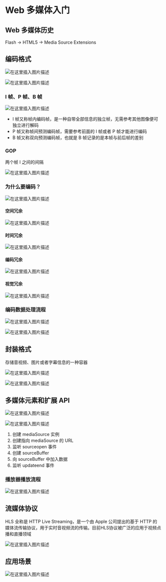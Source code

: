# Web 多媒体入门

## Web 多媒体历史

Flash -> HTML5 -> Media Source Extensions

## 编码格式

![在这里插入图片描述](https://img-blog.csdnimg.cn/918570a3c0f84e4192909c0143dc1f87.png)

![在这里插入图片描述](https://img-blog.csdnimg.cn/a2579bb6c16d4ab9bf025a848ff6b47c.png)

### I 帧、P 帧、B 帧

![在这里插入图片描述](https://img-blog.csdnimg.cn/238f36ffa69e4cb2af6bc8be15b33cc7.png)

- I 帧又称帧内编码帧，是一种自带全部信息的独立帧，无需参考其他图像便可独立进行解码
- P 帧又称帧间预测编码帧，需要参考前面的 I 帧或者 P 帧才能进行编码
- B 帧又称双向预测编码帧，也就是 B 帧记录的是本帧与前后帧的差别

### GOP 

两个帧 I 之间的间隔

![在这里插入图片描述](https://img-blog.csdnimg.cn/3d061c3b43a14f6dab0458e0bc75a6cd.png)

### 为什么要编码？

![在这里插入图片描述](https://img-blog.csdnimg.cn/28cc23392b4748a4800fe7128a20d233.png)

#### 空间冗余

![在这里插入图片描述](https://img-blog.csdnimg.cn/ae035d6166d54b79815db7651854144a.png)

#### 时间冗余

![在这里插入图片描述](https://img-blog.csdnimg.cn/047a8516f0c94cc99f5471b441190167.png)

#### 编码冗余

![在这里插入图片描述](https://img-blog.csdnimg.cn/5ad2a0291f024497a67143499d77611a.png)

#### 视觉冗余

![在这里插入图片描述](https://img-blog.csdnimg.cn/85085837c99443409eacd0552d2e32a3.png)

### 编码数据处理流程

![在这里插入图片描述](https://img-blog.csdnimg.cn/473368aa7a9149d9bf46e3d5fcb4c5bb.png)

![在这里插入图片描述](https://img-blog.csdnimg.cn/06a194be38744670bcde4b7def3cb5e0.png)

## 封装格式

存储音视频、图片或者字幕信息的一种容器

![在这里插入图片描述](https://img-blog.csdnimg.cn/ea367e8b6132450cb1ca4fca8c320282.png)

![在这里插入图片描述](https://img-blog.csdnimg.cn/92589b0fd5e04fe6bfb964dc53f71f89.png)

## 多媒体元素和扩展 API

![在这里插入图片描述](https://img-blog.csdnimg.cn/64b49ff9f0294053b75925e69a9ab4d8.png)

![在这里插入图片描述](https://img-blog.csdnimg.cn/e5ced0ea362546aea17aa5d5e0941e6a.png)

1. 创建 mediaSource 实例
2. 创建指向 mediaSource 的 URL
3. 监听 sourceopen 事件
4. 创建 sourceBuffer
5. 向 sourceBuffer 中加入数据
6. 监听 updateend 事件

### 播放器播放流程

![在这里插入图片描述](https://img-blog.csdnimg.cn/9df63e9bf52a4c30aa303719ad086f4c.png)

## 流媒体协议

HLS 全称是 HTTP Live Streaming，是一个由 Apple 公司提出的基于 HTTP 的媒体流传输协议，用于实时音视频流的传输。目前HLS协议被广泛的应用于视频点播和直播领域

![在这里插入图片描述](https://img-blog.csdnimg.cn/ac2d03b1531644869ed2eeef3511847a.png)

## 应用场景

![在这里插入图片描述](https://img-blog.csdnimg.cn/b92a871f74ba4383b828d3b4bae2504f.png)